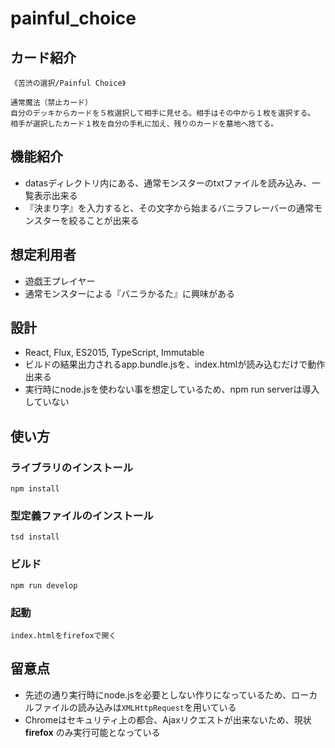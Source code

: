 # painful_choice

## カード紹介

```
《苦渋の選択/Painful Choice》

通常魔法（禁止カード）
自分のデッキからカードを５枚選択して相手に見せる。相手はその中から１枚を選択する。
相手が選択したカード１枚を自分の手札に加え、残りのカードを墓地へ捨てる。
```

## 機能紹介
- datasディレクトリ内にある、通常モンスターのtxtファイルを読み込み、一覧表示出来る
- 『決まり字』を入力すると、その文字から始まるバニラフレーバーの通常モンスターを絞ることが出来る

## 想定利用者
- 遊戯王プレイヤー
- 通常モンスターによる『バニラかるた』に興味がある

## 設計
- React, Flux, ES2015, TypeScript, Immutable
- ビルドの結果出力されるapp.bundle.jsを、index.htmlが読み込むだけで動作出来る
- 実行時にnode.jsを使わない事を想定しているため、npm run serverは導入していない

## 使い方

### ライブラリのインストール

```
npm install

```

### 型定義ファイルのインストール

```
tsd install
```

### ビルド

```
npm run develop

```

### 起動

```
index.htmlをfirefoxで開く
```

## 留意点
- 先述の通り実行時にnode.jsを必要としない作りになっているため、ローカルファイルの読み込みは`XMLHttpRequest`を用いている
- Chromeはセキュリティ上の都合、Ajaxリクエストが出来ないため、現状 **firefox** のみ実行可能となっている